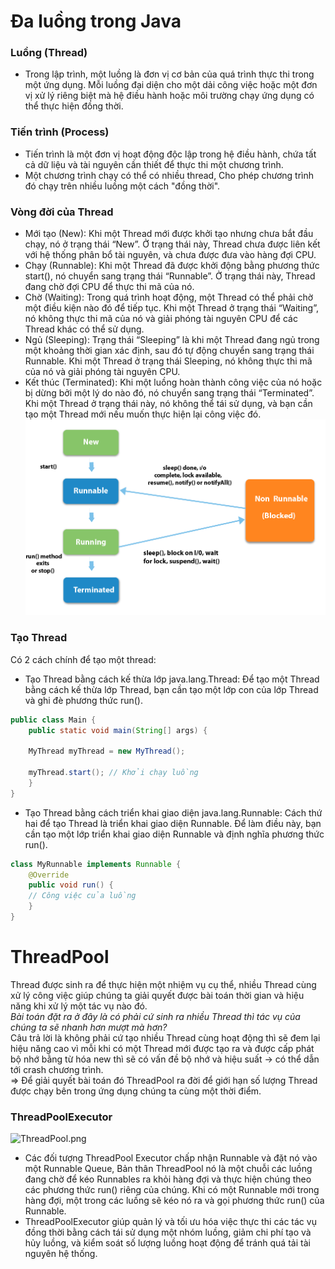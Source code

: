 # Đa luồng trong Java

### Luồng (Thread)
- Trong lập trình, một luồng là đơn vị cơ bản của quá trình thực thi trong một ứng dụng. Mỗi luồng đại diện cho một dải công việc hoặc một đơn vị xử lý riêng biệt mà hệ điều hành hoặc môi trường chạy ứng dụng có thể thực hiện đồng thời.
### Tiến trình (Process)
- Tiến trình là một đơn vị hoạt động độc lập trong hệ điều hành, chứa tất cả dữ liệu và tài nguyên cần thiết để thực thi một chương trình.
- Một chương trình chạy có thể có nhiều thread, Cho phép chương trình đó chạy trên nhiều luồng một cách "đồng thời".
### Vòng đời của Thread
- Mới tạo (New): Khi một Thread mới được khởi tạo nhưng chưa bắt đầu chạy, nó ở trạng thái “New”. Ở trạng thái này, Thread chưa được liên kết với hệ thống phân bổ tài nguyên, và chưa được đưa vào hàng đợi CPU.
- Chạy (Runnable): Khi một Thread đã được khởi động bằng phương thức start(), nó chuyển sang trạng thái “Runnable”. Ở trạng thái này, Thread đang chờ đợi CPU để thực thi mã của nó.  
- Chờ (Waiting): Trong quá trình hoạt động, một Thread có thể phải chờ một điều kiện nào đó để tiếp tục. Khi một Thread ở trạng thái “Waiting”, nó không thực thi mã của nó và giải phóng tài nguyên CPU để các Thread khác có thể sử dụng.  
- Ngủ (Sleeping): Trạng thái “Sleeping” là khi một Thread đang ngủ trong một khoảng thời gian xác định, sau đó tự động chuyển sang trạng thái Runnable. Khi một Thread ở trạng thái Sleeping, nó không thực thi mã của nó và giải phóng tài nguyên CPU.  
- Kết thúc (Terminated): Khi một luồng hoàn thành công việc của nó hoặc bị dừng bởi một lý do nào đó, nó chuyển sang trạng thái “Terminated”. Khi một Thread ở trạng thái này, nó không thể tái sử dụng, và bạn cần tạo một Thread mới nếu muốn thực hiện lại công việc đó.  
![vong-doi-cua-thread-trong-java.png](vong-doi-cua-thread-trong-java.png)
### Tạo Thread
Có 2 cách chính để tạo một thread:
- Tạo Thread bằng cách kế thừa lớp java.lang.Thread: Để tạo một Thread bằng cách kế thừa lớp Thread, bạn cần tạo một lớp con của lớp Thread và ghi đè phương thức run().  
```java
public class Main {
    public static void main(String[] args) {

    MyThread myThread = new MyThread();

    myThread.start(); // Khởi chạy luồng
    }
}
```
- Tạo Thread bằng cách triển khai giao diện java.lang.Runnable: Cách thứ hai để tạo Thread là triển khai giao diện Runnable. Để làm điều này, bạn cần tạo một lớp triển khai giao diện Runnable và định nghĩa phương thức run().
```java
class MyRunnable implements Runnable {
    @Override
    public void run() {
    // Công việc của luồng
    }
}
```

# ThreadPool
Thread được sinh ra để thực hiện một nhiệm vụ cụ thể, nhiều Thread cùng xử lý công việc giúp chúng ta giải quyết được bài toán thời gian và hiệu năng khi xử lý một tác vụ nào đó.  
*Bài toán đặt ra ở đây là có phải cứ sinh ra nhiều Thread thì tác vụ của chúng ta sẽ nhanh hơn mượt mà hơn?*  
Câu trả lời là không phải cứ tạo nhiều Thread cùng hoạt động thì sẽ đem lại hiệu năng cao vì mỗi khi có một Thread mới được tạo ra và được cấp phát bộ nhớ bằng từ hóa new thì sẽ có vấn đề bộ nhớ và hiệu suất -> có thể dẫn tới crash chương trình.  
=> Để giải quyết bài toán đó ThreadPool ra đời để giới hạn số lượng Thread được chạy bên trong ứng dụng chúng ta cùng một thời điểm.  

### ThreadPoolExecutor
![ThreadPool.png](ThreadPool.png)
- Các đối tượng ThreadPool Executor chấp nhận Runnable và đặt nó vào một Runnable Queue, Bản thân ThreadPool nó là một chuỗi các luồng đang chờ để kéo Runnables ra khỏi hàng đợi và thực hiện chúng theo các phương thức run() riêng của chúng. Khi có một Runnable mới trong hàng đợi, một trong các luồng sẽ kéo nó ra và gọi phương thức run() của Runnable.    
- ThreadPoolExecutor giúp quản lý và tối ưu hóa việc thực thi các tác vụ đồng thời bằng cách tái sử dụng một nhóm luồng, giảm chi phí tạo và hủy luồng, và kiểm soát số lượng luồng hoạt động để tránh quá tải tài nguyên hệ thống.
